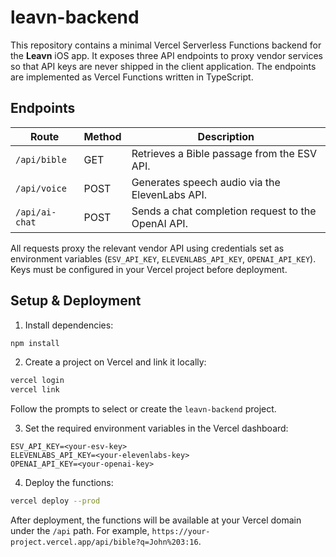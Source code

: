# leavn-backend

This repository contains a minimal Vercel Serverless Functions backend for the **Leavn** iOS app. It exposes three API endpoints to proxy vendor services so that API keys are never shipped in the client application. The endpoints are implemented as Vercel Functions written in TypeScript.

## Endpoints

| Route              | Method | Description                                           |
|--------------------|--------|-------------------------------------------------------|
| `/api/bible`       | GET    | Retrieves a Bible passage from the ESV API.           |
| `/api/voice`       | POST   | Generates speech audio via the ElevenLabs API.        |
| `/api/ai-chat`     | POST   | Sends a chat completion request to the OpenAI API.    |

All requests proxy the relevant vendor API using credentials set as environment variables (`ESV_API_KEY`, `ELEVENLABS_API_KEY`, `OPENAI_API_KEY`). Keys must be configured in your Vercel project before deployment.

## Setup & Deployment

1. Install dependencies:

```bash
npm install
```

2. Create a project on Vercel and link it locally:

```bash
vercel login
vercel link
```

Follow the prompts to select or create the `leavn-backend` project.

3. Set the required environment variables in the Vercel dashboard:

```
ESV_API_KEY=<your-esv-key>
ELEVENLABS_API_KEY=<your-elevenlabs-key>
OPENAI_API_KEY=<your-openai-key>
```

4. Deploy the functions:

```bash
vercel deploy --prod
```

After deployment, the functions will be available at your Vercel domain under the `/api` path. For example, `https://your-project.vercel.app/api/bible?q=John%203:16`.
